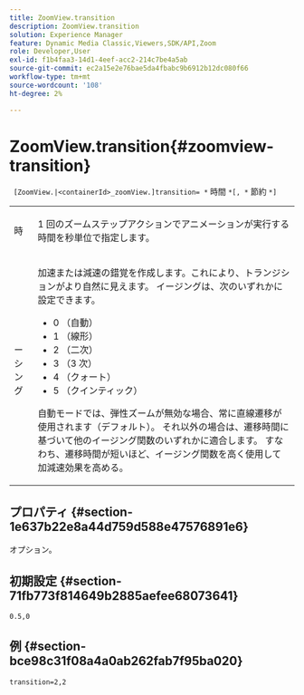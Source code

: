 ```yaml
---
title: ZoomView.transition
description: ZoomView.transition
solution: Experience Manager
feature: Dynamic Media Classic,Viewers,SDK/API,Zoom
role: Developer,User
exl-id: f1b4faa3-14d1-4eef-acc2-214c7be4a5ab
source-git-commit: ec2a15e2e76bae5da4fbabc9b6912b12dc080f66
workflow-type: tm+mt
source-wordcount: '108'
ht-degree: 2%

---
```


# ZoomView.transition{#zoomview-transition}

` [ZoomView.|<containerId>_zoomView.]transition= *` 時間 `*[, *` 節約 `*]`

<table id="table_9E7BB12BF371419F88DD4D24EF04632C"> 
 <tbody> 
  <tr> 
   <td colname="col1"> <p> <span class="codeph"><span class="varname"> 時 </span></span> </p> </td> 
   <td colname="col2"> <p> 1 回のズームステップアクションでアニメーションが実行する時間を秒単位で指定します。 </p> </td> 
  </tr> 
  <tr> 
   <td colname="col1"> <p> <span class="codeph"><span class="varname"> ーシング </span></span> </p> </td> 
   <td colname="col2"> <p> 加速または減速の錯覚を作成します。これにより、トランジションがより自然に見えます。 イージングは、次のいずれかに設定できます。 </p> <p> 
     <ul id="ul_DA0D1CF2F2484410BFCCACA86661702E"> 
      <li id="li_93A2D53A53314D9594CEDC9EB20381D4">0 （自動） </li> 
      <li id="li_AD6A1F03DE544959BC4AA0DD97494F8C"> 1 （線形） </li> 
      <li id="li_816A3CE796E3415B9650DDA204412A6A"> 2 （二次） </li> 
      <li id="li_EF00BF6CA2AA48FEB54015FFBA9F8DD4"> 3 （3 次） </li> 
      <li id="li_F3CB7F0821AF489C84A0CA155F5031A2"> 4 （クォート） </li> 
      <li id="li_F5B844DAF4CC453CA58BF09A660D139F"> 5 （クインティック） </li> 
     </ul> </p> <p>自動モードでは、弾性ズームが無効な場合、常に直線遷移が使用されます（デフォルト）。 それ以外の場合は、遷移時間に基づいて他のイージング関数のいずれかに適合します。 すなわち、遷移時間が短いほど、イージング関数を高く使用して加減速効果を高める。 </p> </td> 
  </tr> 
 </tbody> 
</table>

## プロパティ {#section-1e637b22e8a44d759d588e47576891e6}

オプション。

## 初期設定 {#section-71fb773f814649b2885aefee68073641}

`0.5,0`

## 例 {#section-bce98c31f08a4a0ab262fab7f95ba020}

`transition=2,2`
